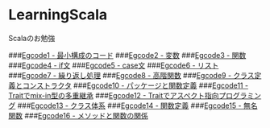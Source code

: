 LearningScala
=============

Scalaのお勉強

###[Egcode1 - 最小構成のコード](https://github.com/tanitta/LearningScala/blob/master/Egcode1.scala)
###[Egcode2 - 変数](https://github.com/tanitta/LearningScala/blob/master/Egcode2.scala)
###[Egcode3 - 関数](https://github.com/tanitta/LearningScala/blob/master/Egcode3.scala)
###[Egcode4 - if文](https://github.com/tanitta/LearningScala/blob/master/Egcode4.scala)
###[Egcode5 - case文](https://github.com/tanitta/LearningScala/blob/master/Egcode5.scala)
###[Egcode6 - リスト](https://github.com/tanitta/LearningScala/blob/master/Egcode6.scala)
###[Egcode7 - 繰り返し処理](https://github.com/tanitta/LearningScala/blob/master/Egcode7.scala)
###[Egcode8 - 高階関数](https://github.com/tanitta/LearningScala/blob/master/Egcode8.scala)
###[Egcode9 - クラス定義とコンストラクタ](https://github.com/tanitta/LearningScala/blob/master/Egcode9.scala)
###[Egcode10 - パッケージと関数定義](https://github.com/tanitta/LearningScala/blob/master/Egcode10.scala)
###[Egcode11 - Traitでmix-in型の多重継承](https://github.com/tanitta/LearningScala/blob/master/Egcode11.scala)
###[Egcode12 - Traitでアスペクト指向プログラミング](https://github.com/tanitta/LearningScala/blob/master/Egcode12.scala)
###[Egcode13 - クラス体系](https://github.com/tanitta/LearningScala/blob/master/Egcode13.scala)
###[Egcode14 - 関数定義](https://github.com/tanitta/LearningScala/blob/master/Egcode14.scala)
###[Egcode15 - 無名関数](https://github.com/tanitta/LearningScala/blob/master/Egcode15.scala)
###[Egcode16 - メソッドと関数の関係](https://github.com/tanitta/LearningScala/blob/master/Egcode16.scala)

